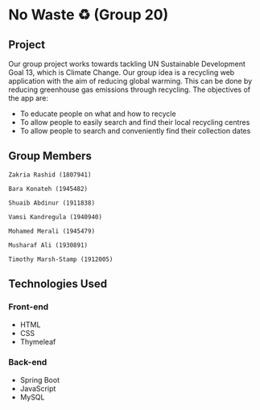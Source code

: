 # No Waste ♻️ (Group 20)
## Project
Our group project works towards tackling UN Sustainable Development Goal 13, which is Climate Change. Our group idea is a recycling web application with the aim of reducing global warming. This can be done by reducing greenhouse gas emissions through recycling. The objectives of the app are:
* To educate people on what and how to recycle
* To allow people to easily search and find their local recycling centres
* To allow people to search and conveniently find their collection dates
## Group Members
```
Zakria Rashid (1807941)
```

```
Bara Konateh (1945482)
```

```
Shuaib Abdinur (1911838)
```

```
Vamsi Kandregula (1940940)
```

```
Mohamed Merali (1945479)
```

```
Musharaf Ali (1930891)
```

```
Timothy Marsh-Stamp (1912005)
```
## Technologies Used
### Front-end
* HTML
* CSS
* Thymeleaf
### Back-end
* Spring Boot
* JavaScript
* MySQL
